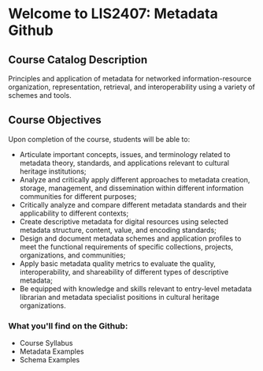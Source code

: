 # Welcome to LIS2407: Metadata Github

## Course Catalog Description
Principles and application of metadata for networked information-resource organization, representation, retrieval, and interoperability using a variety of schemes and tools.

## Course Objectives
Upon completion of the course, students will be able to: 
* Articulate important concepts, issues, and terminology related to metadata theory, standards, and applications relevant to cultural heritage institutions; 
* Analyze and critically apply different approaches to metadata creation, storage, management, and dissemination within different information communities for different purposes; 
* Critically analyze and compare different metadata standards and their applicability to different contexts; 
* Create descriptive metadata for digital resources using selected metadata structure, content, value, and encoding standards; 
* Design and document metadata schemes and application profiles to meet the functional requirements of specific collections, projects, organizations, and communities;
* Apply basic metadata quality metrics to evaluate the quality, interoperability, and shareability of different types of descriptive metadata;
* Be equipped with knowledge and skills relevant to entry-level metadata librarian and metadata specialist positions in cultural heritage organizations.

### What you'll find on the Github:
* Course Syllabus
* Metadata Examples
* Schema Examples
